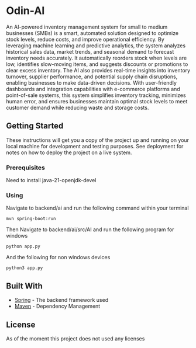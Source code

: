 # Odin-AI

An AI-powered inventory management system for small to medium businesses (SMBs) is a smart, automated solution designed to optimize stock levels, reduce costs, and improve operational efficiency. By leveraging machine learning and predictive analytics, the system analyzes historical sales data, market trends, and seasonal demand to forecast inventory needs accurately. It automatically reorders stock when levels are low, identifies slow-moving items, and suggests discounts or promotions to clear excess inventory. The AI also provides real-time insights into inventory turnover, supplier performance, and potential supply chain disruptions, enabling businesses to make data-driven decisions. With user-friendly dashboards and integration capabilities with e-commerce platforms and point-of-sale systems, this system simplifies inventory tracking, minimizes human error, and ensures businesses maintain optimal stock levels to meet customer demand while reducing waste and storage costs.

## Getting Started

These instructions will get you a copy of the project up and running on your local machine for development and testing purposes. See deployment for notes on how to deploy the project on a live system.

### Prerequisites

Need to install java-21-openjdk-devel

### Using

Navigate to backend/ai and run the following command within your terminal

```
mvn spring-boot:run
```

Then Navigate to backend/ai/src/AI and run the following program for windows

```
python app.py
```

And the following for non windows devices

```
python3 app.py
```

## Built With

- [Spring](https://start.spring.io/) - The backend framework used
- [Maven](https://maven.apache.org/) - Dependency Management

## License

As of the moment this project does not used any licenses
